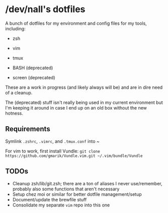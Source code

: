 /dev/nall's dotfiles
====================

A bunch of dotfiles for my environment and config files for my tools, including:

* zsh

* vim

* tmux

* BASH (deprecated)

* screen (deprecated)

These are a work in progress (and likely always will be) and are in dire need of a cleanup.

The (deprecated) stuff isn't really being used in my current environment but I'm keeping it around in case I end up on an old box without the new hotness.

Requirements
------------

Symlink `.zshrc`, `.vimrc`, and `.tmux.conf` into ~

For vim to work, first install Vundle:
`git clone https://github.com/gmarik/Vundle.vim.git ~/.vim/bundle/Vundle`

TODOs
-----

* Cleanup zsh/lib/git.zsh; there are a ton of aliases I never use/remember, probably also some functions that aren't necessary
* Setup chez moi or similar for better dotfile management/setup
* Document/update the brewfile stuff
* Consolidate my separate `vim` repo into this one
